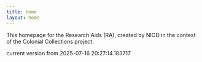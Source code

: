 ```yaml
---
title: Home
layout: home
---
```


This homepage for the Research Aids (RA), created by NIOD in the context of the Colonial Collections project. 


current version from 2025-07-16 20:27:14.183717
